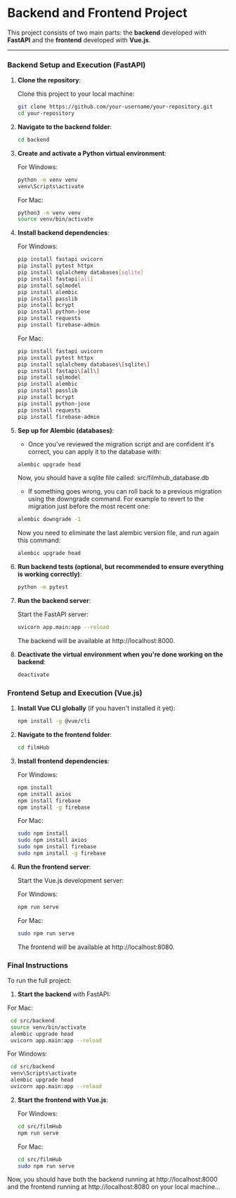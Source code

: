 
# Backend and Frontend Project

This project consists of two main parts: the **backend** developed with **FastAPI** and the **frontend** developed with **Vue.js**.

---

### **Backend Setup and Execution (FastAPI)**

1. **Clone the repository**:

   Clone this project to your local machine:
   ```bash
   git clone https://github.com/your-username/your-repository.git
   cd your-repository
   ```

2. **Navigate to the backend folder**:

    ```bash
    cd backend
    ````

3. **Create and activate a Python virtual environment**:

    For Windows:
   ```bash
   python -m venv venv
   venv\Scripts\activate 
   ```
    For Mac:
   ```bash
   python3 -m venv venv
   source venv/bin/activate 
   ```

4. **Install backend dependencies**:

    For Windows:
    ```bash
    pip install fastapi uvicorn
    pip install pytest httpx
    pip install sqlalchemy databases[sqlite]
    pip install fastapi[all]
    pip install sqlmodel
    pip install alembic
    pip install passlib
    pip install bcrypt
    pip install python-jose
    pip install requests
    pip install firebase-admin
    ```

    For Mac:
    ```bash
    pip install fastapi uvicorn
    pip install pytest httpx
    pip install sqlalchemy databases\[sqlite\]
    pip install fastapi\[all\]
    pip install sqlmodel
    pip install alembic
    pip install passlib
    pip install bcrypt
    pip install python-jose
    pip install requests
    pip install firebase-admin
    ```

5. **Sep up for Alembic (databases)**:

    - Once you've reviewed the migration script and are confident it's correct, you can apply it to the database with:
    ```bash
    alembic upgrade head
    ```
    Now, you should have a sqlite file called: src/filmhub_database.db

    - If something goes wrong, you can roll back to a previous migration using the downgrade command. For example to revert to the migration just before the most recent one:
    ```bash
    alembic downgrade -1
    ```
    Now you need to eliminate the last alembic version file, and run again this command:
    ```bash
    alembic upgrade head
    ```

6. **Run backend tests (optional, but recommended to ensure everything is working correctly)**:

    ```bash
    python -m pytest
    ```

7. **Run the backend server**:

    Start the FastAPI server:
    ```bash
    uvicorn app.main:app --reload
    ```
    The backend will be available at http://localhost:8000.


8. **Deactivate the virtual environment when you're done working on the backend**:

    ```bash
    deactivate
    ```


### **Frontend Setup and Execution (Vue.js)**

1. **Install Vue CLI globally** (if you haven't installed it yet):

   ```bash
   npm install -g @vue/cli
   ````

2. **Navigate to the frontend folder**:

    ```bash
    cd filmHub
    ```

3. **Install frontend dependencies**:

    For Windows:
    ```bash
    npm install
    npm install axios
    npm install firebase
    npm install -g firebase
    ```

    For Mac:
    ```bash
    sudo npm install
    sudo npm install axios
    sudo npm install firebase
    sudo npm install -g firebase
    ```

4. **Run the frontend server**:

    Start the Vue.js development server:

    For Windows:
    ```bash
    npm run serve
    ```

    For Mac:
    ```bash
    sudo npm run serve
    ```
    The frontend will be available at http://localhost:8080.


### **Final Instructions**

To run the full project:

1. **Start the backend** with FastAPI:

For Mac:

   ```bash
    cd src/backend
    source venv/bin/activate
    alembic upgrade head
    uvicorn app.main:app --reload
   ```

For Windows:
   
   ```bash
    cd src/backend
    venv\Scripts\activate
    alembic upgrade head
    uvicorn app.main:app --reload
   ```

2. **Start the frontend with Vue.js**:

    For Windows:
    ```bash
    cd src/filmHub
    npm run serve
    ```

    For Mac:
    ```bash
    cd src/filmHub
    sudo npm run serve
    ```

Now, you should have both the backend running at http://localhost:8000 and the frontend running at http://localhost:8080 on your local machine...
